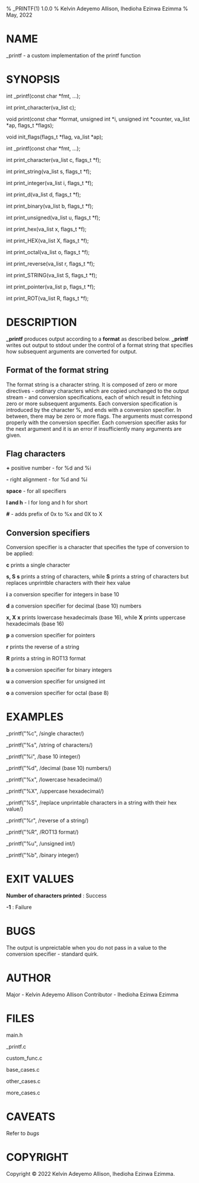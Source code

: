 % _PRINTF(1) 1.0.0
% Kelvin Adeyemo Allison, Ihedioha Ezinwa Ezimma
% May, 2022


# NAME
_printf - a custom implementation of the printf function


# SYNOPSIS
int _printf(const char *fmt, ...);

int print_character(va_list c);

void print(const char \*format, unsigned int \*i, unsigned int \*counter, va_list \*ap, flags_t \*flags);

void init_flags(flags_t \*flag, va_list \*ap);

int _printf(const char *fmt, ...);

int print_character(va_list c, flags_t \*f);

int print_string(va_list s, flags_t \*f);

int print_integer(va_list i, flags_t \*f);

int print_d(va_list d, flags_t \*f);

int print_binary(va_list b, flags_t \*f);

int print_unsigned(va_list u, flags_t \*f);

int print_hex(va_list x, flags_t \*f);

int print_HEX(va_list X, flags_t \*f);

int print_octal(va_list o, flags_t \*f);

int print_reverse(va_list r, flags_t \*f);

int print_STRING(va_list S, flags_t \*f);

int print_pointer(va_list p, flags_t \*f);

int print_ROT(va_list R, flags_t \*f);


# DESCRIPTION
**_printf** produces output according to a **format** as described below. **_printf** writes out output to stdout under the control of a format string that specifies how subsequent arguments are converted for output.


## Format of the format string
The format string is a character string. It is composed of zero or more directives - ordinary characters which are copied unchanged to the output stream - and conversion specifications, each of which result in fetching zero or more subsequent arguments. Each conversion specification is introduced by the character %, and ends with a conversion specifier. In between, there may be zero or more flags. The arguments must correspond properly with the conversion specifier. Each conversion specifier asks for the next argument and it is an error if insufficiently many arguments are given.


## Flag characters
**+** positive number - for %d and %i

**-** right alignment - for %d and %i

**space** - for all specifiers

**l and h** - l for long and h for short

**#**  - adds prefix of 0x to %x and 0X to X


## Conversion specifiers
Conversion specifier is a character that specifies the type of conversion to be applied:
	
**c**  prints a single character

**s, S** **s** prints a string of characters, while **S** prints a string of characters but replaces unprintble characters with their hex value

**i** a conversion specifier for integers in base 10

**d** a conversion specifier for decimal (base 10) numbers

**x, X** **x** prints lowercase hexadecimals (base 16), while **X** prints uppercase hexadecimals (base 16)

**p** a conversion specifier for pointers

**r** prints the reverse of a string

**R** prints a string in ROT13 format

**b** a conversion specifier for binary integers

**u** a conversion specifier for unsigned int

**o** a conversion specifier for octal (base 8)

# EXAMPLES
_printf("%c", /single character/)

_printf("%s", /string of characters/)

_printf("%i", /base 10 integer/)

_printf("%d", /decimal (base 10) numbers/)

_printf("%x", /lowercase hexadecimal/)

_printf("%X", /uppercase hexadecimal/)

_printf("%S", /replace unprintable characters in a string with their hex value/)

_printf("%r", /reverse of a string/)

_printf("%R", /ROT13 format/)

_printf("%u", /unsigned int/)

_printf("%b", /binary integer/)


# EXIT VALUES
**Number of characters printed**
: Success

**-1**
: Failure


# BUGS
The output is unpreictable when you do not pass in a value to the conversion specifier - standard quirk.


# AUTHOR
Major - Kelvin Adeyemo Allison
Contributor - Ihedioha Ezinwa Ezimma


# FILES
main.h

_printf.c

custom_func.c

base_cases.c

other_cases.c

more_cases.c


# CAVEATS
Refer to *bugs*


# COPYRIGHT
Copyright © 2022 Kelvin Adeyemo Allison, Ihedioha Ezinwa Ezimma.
